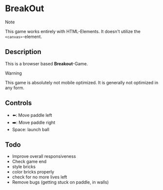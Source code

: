 # BreakOut

> [!NOTE]
> This game works entirely with HTML-Elements. It doesn't utilize the `<canvas>`-element.

## Description

This is a browser based **Breakout**-Game.

> [!WARNING]
> This game is absolutely not mobile optimized. It is generally not optimized in any form.

## Controls

- ⬅️: Move paddle left
- ➡️: Move paddle right
- Space: launch ball

## Todo

- Improve overall responsiveness
- Check game end
- style bricks
- color bricks properly
- check for no more lives left
- Remove bugs (getting stuck on paddle, in walls)
